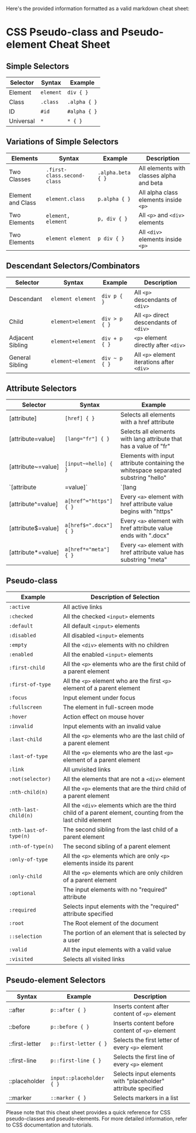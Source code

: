 Here's the provided information formatted as a valid markdown cheat sheet:

# CSS Pseudo-class and Pseudo-element Cheat Sheet

## Simple Selectors

| Selector  | Syntax       | Example            |
|-----------|--------------|--------------------|
| Element   | `element`    | `div { }`           |
| Class     | `.class`     | `.alpha { }`        |
| ID        | `#id`        | `#alpha { }`        |
| Universal | `*`          | `* { }`              |

## Variations of Simple Selectors

| Elements        | Syntax                      | Example          | Description                              |
|-----------------|-----------------------------|------------------|------------------------------------------|
| Two Classes     | `.first-class.second-class` | `.alpha.beta { }` | All elements with classes alpha and beta |
| Element and Class | `element.class`          | `p.alpha { }`    | All alpha class elements inside `<p>`     |
| Two Elements    | `element, element`           | `p, div { }`     | All `<p>` and `<div>` elements               |
| Two Elements    | `element element`            | `p div { }`      | All `<div>` elements inside `<p>`            |

## Descendant Selectors/Combinators

| Selector        | Syntax        | Example    | Description                        |
|-----------------|---------------|------------|------------------------------------|
| Descendant      | `element element` | `div p { }` | All `<p>` descendants of `<div>`      |
| Child           | `element>element` | `div > p { }` | All `<p>` direct descendants of `<div>` |
| Adjacent Sibling | `element+element` | `div + p { }` | `<p>` element directly after `<div>`    |
| General Sibling | `element~element` | `div ~ p { }` | All `<p>` element iterations after `<div>` |

## Attribute Selectors

| Selector | Syntax                    | Example          |
|----------|---------------------------|------------------|
| [attribute] | `[href] { }`             | Selects all elements with a href attribute |
| [attribute=value] | `[lang="fr"] { }`   | Selects all elements with lang attribute that has a value of "fr" |
| [attribute~=value] | `[input~=hello] { }` | Elements with input attribute containing the whitespace separated substring "hello" |
| `[attribute|=value]` | `[lang|=en] { }`    | Elements with lang attribute value equal to "en" or "en-" (en hyphen) |
| [attribute^=value] | `a[href^="https"] { }` | Every `<a>` element with href attribute value begins with "https" |
| [attribute$=value] | `a[href$=".docx"] { }` | Every `<a>` element with href attribute value ends with ".docx" |
| [attribute*=value] | `a[href*="meta"] { }`   | Every `<a>` element with href attribute value has substring "meta" |

## Pseudo-class

| Example       | Description of Selection    |
|---------------|-----------------------------|
| `:active`     | All active links            |
| `:checked`    | All the checked `<input>` elements |
| `:default`    | All default `<input>` elements |
| `:disabled`   | All disabled `<input>` elements |
| `:empty`      | All the `<div>` elements with no children |
| `:enabled`    | All the enabled `<input>` elements |
| `:first-child` | All the `<p>` elements who are the first child of a parent element |
| `:first-of-type` | All the `<p>` element who are the first `<p>` element of a parent element |
| `:focus`      | Input element under focus    |
| `:fullscreen` | The element in full-screen mode |
| `:hover`      | Action effect on mouse hover |
| `:invalid`    | Input elements with an invalid value |
| `:last-child` | All the `<p>` elements who are the last child of a parent element |
| `:last-of-type` | All the `<p>` elements who are the last `<p>` element of a parent element |
| `:link`       | All unvisited links         |
| `:not(selector)` | All the elements that are not a `<div>` element |
| `:nth-child(n)` | All the `<p>` elements that are the third child of a parent element |
| `:nth-last-child(n)` | All the `<div>` elements which are the third child of a parent element, counting from the last child element |
| `:nth-last-of-type(n)` | The second sibling from the last child of a parent element |
| `:nth-of-type(n)` | The second sibling of a parent element |
| `:only-of-type` | All the `<p>` elements which are only `<p>` elements inside its parent |
| `:only-child` | All the `<p>` elements which are only children of a parent element |
| `:optional`   | The input elements with no "required" attribute |
| `:required`   | Selects input elements with the "required" attribute specified |
| `:root`       | The Root element of the document |
| `::selection` | The portion of an element that is selected by a user |
| `:valid`      | All the input elements with a valid value |
| `:visited`    | Selects all visited links   |

## Pseudo-element Selectors

| Syntax       | Example         | Description                       |
|--------------|-----------------|-----------------------------------|
| ::after      | `p::after { }` | Inserts content after content of `<p>` element |
| ::before     | `p::before { }` | Inserts content before content of `<p>` element |
| ::first-letter | `p::first-letter { }` | Selects the first letter of every `<p>` element |
| ::first-line | `p::first-line { }` | Selects the first line of every `<p>` element |
| ::placeholder | `input::placeholder { }` | Selects input elements with "placeholder" attribute specified |
| ::marker     | `::marker { }` | Selects markers in a list |

Please note that this cheat sheet provides a quick reference for CSS pseudo-classes and pseudo-elements. For more detailed information, refer to CSS documentation and tutorials.
